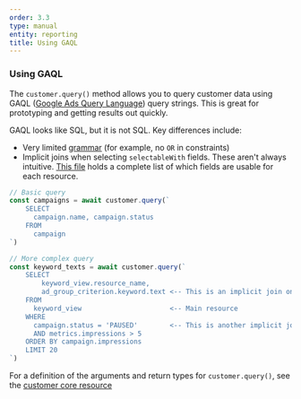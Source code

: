 ```yaml
---
order: 3.3
type: manual
entity: reporting
title: Using GAQL
---
```



### Using GAQL

The `customer.query()` method allows you to query customer data using GAQL ([Google Ads Query Language](https://developers.google.com/google-ads/api/docs/query/overview)) query strings. This is great for prototyping and getting results out quickly.

GAQL looks like SQL, but it is not SQL. Key differences include:
- Very limited [grammar](https://developers.google.com/google-ads/api/docs/query/grammar) (for example, no `OR` in constraints)
- Implicit joins when selecting `selectableWith` fields. These aren't always intuitive. [This file](https://github.com/Opteo/google-ads-node/blob/master/src/lib/fields.ts#L359) holds a complete list of which fields are usable for each resource.

```javascript
// Basic query
const campaigns = await customer.query(`
    SELECT 
      campaign.name, campaign.status
    FROM 
      campaign
`)

// More complex query
const keyword_texts = await customer.query(`
    SELECT 
        keyword_view.resource_name,
        ad_group_criterion.keyword.text <-- This is an implicit join on ad_group_criterion
    FROM 
      keyword_view                      <-- Main resource
    WHERE 
      campaign.status = 'PAUSED'        <-- This is another implicit join on campaign
      AND metrics.impressions > 5
    ORDER BY campaign.impressions
    LIMIT 20
`)
```

For a definition of the arguments and return types for `customer.query()`, see the [customer core resource](/#customer-query)
